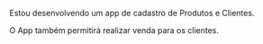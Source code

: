 Estou desenvolvendo um app de cadastro de Produtos e Clientes.

O App também permitirá realizar venda para os clientes.
